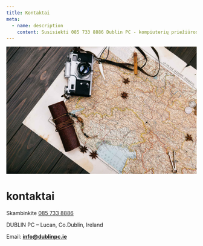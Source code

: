 ```yaml
---
title: Kontaktai
meta:
  - name: description
    content: Susisiekti 085 733 8886 Dublin PC - kompiuterių priežiūros ir remonto paslaugos, virusų naikinimas, Ekrano spalvų suderinimas Airijoje.
---
```


![Windows OS reinstallation services](../../img/1287.jpg)

# kontaktai

Skambinkite [085 733 8886](tel:+353857338886)

DUBLIN PC – Lucan, Co.Dublin, Ireland

Email: **[info@dublinpc.ie](mailto:info@dublinpc.ie)**
